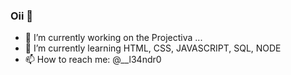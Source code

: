 ### Oii 👋



- 🔭 I’m currently working on the Projectiva ...
- 🌱 I’m currently learning HTML, CSS, JAVASCRIPT, SQL, NODE
- 📫 How to reach me: @__l34ndr0

